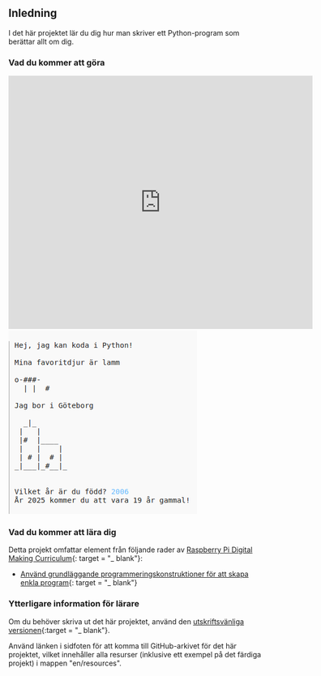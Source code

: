 ## Inledning

I det här projektet lär du dig hur man skriver ett Python-program som berättar allt om dig.

### Vad du kommer att göra

<div class="trinket">
  <iframe src="https://trinket.io/embed/python/a1f663ae0d?outputOnly=true&start=result" width="600" height="500" frameborder="0" marginwidth="0" marginheight="0" allowfullscreen>
  </iframe>
  <img src="images/me-final.png">
</div>

### Vad du kommer att lära dig

Detta projekt omfattar element från följande rader av [Raspberry Pi Digital Making Curriculum](http://rpf.io/curriculum){: target = "_ blank"}:

+ [Använd grundläggande programmeringskonstruktioner för att skapa enkla program](https://www.raspberrypi.org/curriculum/programming/creator){: target = "_ blank"}

### Ytterligare information för lärare

Om du behöver skriva ut det här projektet, använd den [utskriftsvänliga versionen](https://projects.raspberrypi.org/en/projects/about-me/print){:target = "_ blank"}.

Använd länken i sidfoten för att komma till GitHub-arkivet för det här projektet, vilket innehåller alla resurser (inklusive ett exempel på det färdiga projekt) i mappen "en/resources".